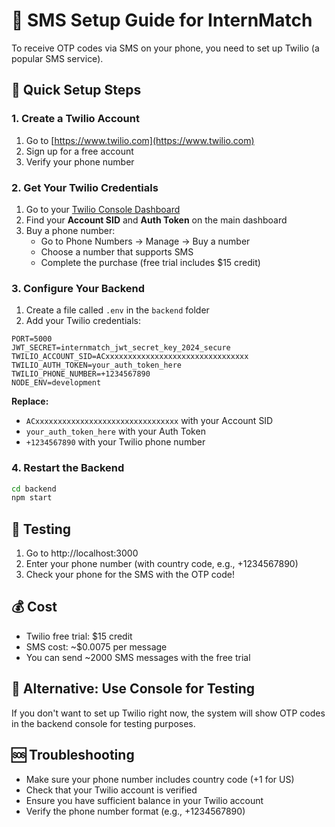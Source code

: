 # 📱 SMS Setup Guide for InternMatch

To receive OTP codes via SMS on your phone, you need to set up Twilio (a popular SMS service).

## 🚀 Quick Setup Steps

### 1. Create a Twilio Account
1. Go to [https://www.twilio.com](https://www.twilio.com)
2. Sign up for a free account
3. Verify your phone number

### 2. Get Your Twilio Credentials
1. Go to your [Twilio Console Dashboard](https://console.twilio.com/)
2. Find your **Account SID** and **Auth Token** on the main dashboard
3. Buy a phone number:
   - Go to Phone Numbers → Manage → Buy a number
   - Choose a number that supports SMS
   - Complete the purchase (free trial includes $15 credit)

### 3. Configure Your Backend
1. Create a file called `.env` in the `backend` folder
2. Add your Twilio credentials:

```env
PORT=5000
JWT_SECRET=internmatch_jwt_secret_key_2024_secure
TWILIO_ACCOUNT_SID=ACxxxxxxxxxxxxxxxxxxxxxxxxxxxxxxxx
TWILIO_AUTH_TOKEN=your_auth_token_here
TWILIO_PHONE_NUMBER=+1234567890
NODE_ENV=development
```

**Replace:**
- `ACxxxxxxxxxxxxxxxxxxxxxxxxxxxxxxxx` with your Account SID
- `your_auth_token_here` with your Auth Token
- `+1234567890` with your Twilio phone number

### 4. Restart the Backend
```bash
cd backend
npm start
```

## 🧪 Testing
1. Go to http://localhost:3000
2. Enter your phone number (with country code, e.g., +1234567890)
3. Check your phone for the SMS with the OTP code!

## 💰 Cost
- Twilio free trial: $15 credit
- SMS cost: ~$0.0075 per message
- You can send ~2000 SMS messages with the free trial

## 🔧 Alternative: Use Console for Testing
If you don't want to set up Twilio right now, the system will show OTP codes in the backend console for testing purposes.

## 🆘 Troubleshooting
- Make sure your phone number includes country code (+1 for US)
- Check that your Twilio account is verified
- Ensure you have sufficient balance in your Twilio account
- Verify the phone number format (e.g., +1234567890)
